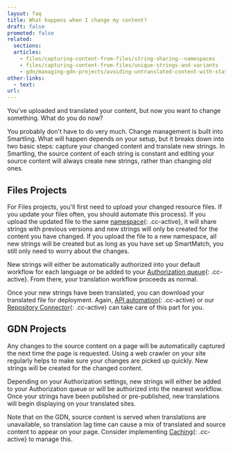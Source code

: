 ```yaml
---
layout: faq
title: What happens when I change my content?
draft: false
promoted: false
related:
  sections:
  articles:
    - files/capturing-content-from-files/string-sharing--namespaces
    - files/capturing-content-from-files/unique-strings-and-variants
    - gdn/managing-gdn-projects/avoiding-untranslated-content-with-static-cache
other-links:
  - text:
url:
---
```



You've uploaded and translated your content, but now you want to change something. What do you do now?

You probably don't have to do very much. Change management is built into Smartling. What will happen depends on your setup, but it breaks down into two basic steps: capture your changed content and translate new strings. In Smartling, the source content of each string is constant and editing your source content will always create new strings, rather than changing old ones.

## Files Projects

For Files projects, you'll first need to upload your changed resource files. If you update your files often, you should automate this process). If you upload the updated file to the same [namespace](){: .cc-active}, it will share strings with previous versions and new strings will only be created for the content you have changed. If you upload the file to a new namespace, all new strings will be created but as long as you have set up SmartMatch, you still only need to worry about the changes.

New strings will either be automatically authorized into your default workflow for each language or be added to your [Authorization queue](){: .cc-active}. From there, your translation workflow proceeds as normal.

Once your new strings have been translated, you can download your translated file for deployment. Again, [API automation](){: .cc-active} or our [Repository Connector](){: .cc-active} can take care of this part for you.

## GDN Projects

Any changes to the source content on a page will be automatically captured the next time the page is requested. Using a web crawler on your site regularly helps to make sure your changes are picked up quickly. New strings will be created for the changed content.

Depending on your Authorization settings, new strings will either be added to your Authorization queue or will be authorized into the nearest workflow. Once your strings have been published or pre-published, new translations will begin displaying on your translated sites.

Note that on the GDN, source content is served when translations are unavailable, so translation lag time can cause a mix of translated and source content to appear on your page. Consider implementing [Caching](){: .cc-active} to manage this.
